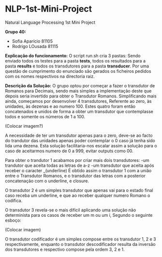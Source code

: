 # NLP-1st-Mini-Project
Natural Language Processing 1st Mini Project

**Grupo 40:**
- Sofia Aparício 81105
- Rodrigo LOusada 81115

**Explicação do funcionamento:**
O script run.sh cria 3 pastas:
Sendo enviado todos os testes para a pasta **tests**, todos os resultados para a pasta **results** e todos os transdutores para a pasta **transducer**. Por uma questão de cumprimento do enunciado são gerados os ficheiros pedidos com os nomes respectivos na directoria raiz.

**Descrição da Solução:**
O grupo optou por começar a fazer o transdutor de Romanos para Decimais, sendo mais simples a implementação deste que depois seria invertido para obter o Transdutor Romanos. Simplificando mais ainda, começamos por desenvolver 4 transdutores, Referente ao zero, às unidades, às dezenas e ao numero 100. Estes quatro foram então concatenados e unidos de forma a obter um transdutor que contemplasse todos e somente os números de 1 a 100. 

(Colocar imagem?)

A necessidade de ter um transdutor apenas para o zero, deve-se ao facto do trandutor das unidades apenas poder contemplar o 0 caso já tenha sido lida uma dezena. Esta solução facilitaria-nos escalar assim a solução para o caso de aceitarmos numero de 0 a 999, evitar outputs como 00.

Para obter o trandutor 1 acabamos por criar mais dois transdutores:
 -um trandutor que aceita todas as letras de a-z
 -um transdutor que aceita após receber o caracter _(underline)
É obtido assim o transdutor 1 com a união entre o Transdutor Romanos, e o transdutor das letras com a posterior concatenação com o underline, e closure.

O transdutor 2 é um simples transdutor que apenas vai para o estado final caso receba um underline, e que ao receber qualquer numero Romano o codifica.

O transdutor 3 revela-se o mais dificil aplicando uma solução não determinista para os casos de receber um m ou um i, Segundo o seguinte esboço:

(Colocar imagem)

O transdutor codificador é um simples compose entre os transdutor 1, 2 e 3 respectivamente, enquanto o transdutor descodificador resulta da inversão dos transdutores e respectivo compose pela ordem 3, 2 e 1.
